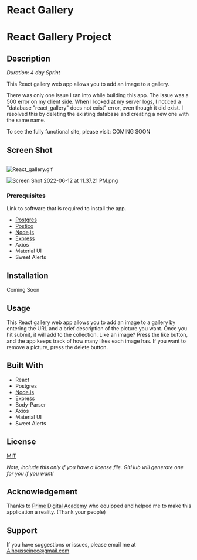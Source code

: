 # React Gallery

# React Gallery Project

## Description

*Duration: 4 day Sprint*

This React gallery web app allows you to add an image to a gallery.

There was only one issue I ran into while building this app. The issue was a 500 error on my client side. When I looked at my server logs, I noticed a "database "react_gallery" does not exist" error, even though it did exist. I resolved this by deleting the existing database and creating a new one with the same name.

To see the fully functional site, please visit: COMING SOON

## Screen Shot

<img src="./build/images/React_gallery.gif" alt="">

![React_gallery.gif](React%20Gallery%20576d422d7ebf4c6e8458ae5f700fb127/React_gallery.gif)

![Screen Shot 2022-06-12 at 11.37.21 PM.png](React%20Gallery%20576d422d7ebf4c6e8458ae5f700fb127/Screen_Shot_2022-06-12_at_11.37.21_PM.png)

### Prerequisites

Link to software that is required to install the app.

- [Postgres](https://postgresapp.com/)
- [Postico](https://eggerapps.at/postico/)
- [Node.js](https://nodejs.org/en/)
- [Express](https://expressjs.com/)
- Axios
- Material UI
- Sweet Alerts

## Installation

Coming Soon

## Usage

This React gallery web app allows you to add an image to a gallery by entering the URL and a brief description of the picture you want. Once you hit submit, it will add to the collection. Like an image? Press the like button, and the app keeps track of how many likes each image has. If you want to remove a picture, press the delete button.

## Built With

- React
- Postgres
- [Node.js](https://nodejs.org/en/)
- Express
- Body-Parser
- Axios
- Material UI
- Sweet Alerts

## License

[MIT](https://choosealicense.com/licenses/mit/)

*Note, include this only if you have a license file. GitHub will generate one for you if you want!*

## Acknowledgement

Thanks to [Prime Digital Academy](https://www.notion.so/www.primeacademy.io) who equipped and helped me to make this application a reality. (Thank your people)

## Support

If you have suggestions or issues, please email me at Alhousseinec@gmail.com